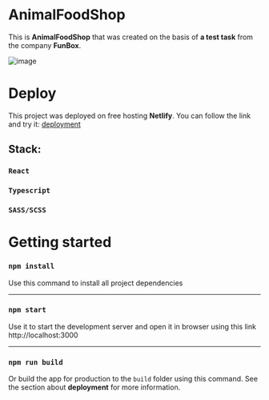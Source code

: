 # AnimalFoodShop

This is **AnimalFoodShop** that was created on the basis of **a test task** from the company **FunBox**.

![image](https://github.com/OxeoH/react-funbox-test/assets/82836661/7441b9c8-4c3d-475d-b9b0-4964de193121)

# Deploy
This project was deployed on free hosting **Netlify**. 
You can follow the link and try it: [deployment](https://illustrious-biscuit-bff9a4.netlify.app/)

## Stack:
### `React`
### `Typescript`
### `SASS/SCSS`

# Getting started

### `npm install`
Use this command to install all project dependencies
***
### `npm start`
Use it to start the development server and open it in browser using this link http://localhost:3000
***
### `npm run build`
Or build the app for production to the `build` folder using this command. 
See the section about **deployment** for more information.

